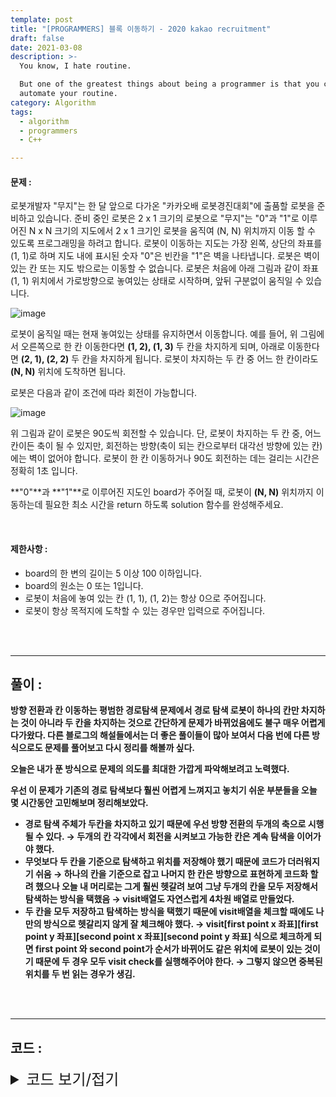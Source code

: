 ```yaml
---
template: post
title: "[PROGRAMMERS] 블록 이동하기 - 2020 kakao recruitment"
draft: false
date: 2021-03-08
description: >-
  You know, I hate routine.

  But one of the greatest things about being a programmer is that you can
  automate your routine.
category: Algorithm
tags:
  - algorithm
  - programmers
  - C++

---
```




#### 문제 : 

로봇개발자 "무지"는 한 달 앞으로 다가온 "카카오배 로봇경진대회"에 출품할 로봇을 준비하고 있습니다. 준비 중인 로봇은 2 x 1 크기의 로봇으로 "무지"는 "0"과 "1"로 이루어진 N x N 크기의 지도에서 2 x 1 크기인 로봇을 움직여 (N, N) 위치까지 이동 할 수 있도록 프로그래밍을 하려고 합니다. 로봇이 이동하는 지도는 가장 왼쪽, 상단의 좌표를 (1, 1)로 하며 지도 내에 표시된 숫자 "0"은 빈칸을 "1"은 벽을 나타냅니다. 로봇은 벽이 있는 칸 또는 지도 밖으로는 이동할 수 없습니다. 로봇은 처음에 아래 그림과 같이 좌표 (1, 1) 위치에서 가로방향으로 놓여있는 상태로 시작하며, 앞뒤 구분없이 움직일 수 있습니다.

![image](https://user-images.githubusercontent.com/57346455/118004209-391a1e00-b384-11eb-9f4b-d7b3987d5e80.png)

로봇이 움직일 때는 현재 놓여있는 상태를 유지하면서 이동합니다. 예를 들어, 위 그림에서 오른쪽으로 한 칸 이동한다면 **(1, 2), (1, 3)** 두 칸을 차지하게 되며, 아래로 이동한다면 **(2, 1), (2, 2)** 두 칸을 차지하게 됩니다. 로봇이 차지하는 두 칸 중 어느 한 칸이라도 **(N, N)** 위치에 도착하면 됩니다.

로봇은 다음과 같이 조건에 따라 회전이 가능합니다.

![image](https://user-images.githubusercontent.com/57346455/118004248-40d9c280-b384-11eb-8b01-a5b8957c53af.png)

위 그림과 같이 로봇은 90도씩 회전할 수 있습니다. 단, 로봇이 차지하는 두 칸 중, 어느 칸이든 축이 될 수 있지만, 회전하는 방향(축이 되는 칸으로부터 대각선 방향에 있는 칸)에는 벽이 없어야 합니다. 로봇이 한 칸 이동하거나 90도 회전하는 데는 걸리는 시간은 정확히 1초 입니다.

**"0"**과 **"1"**로 이루어진 지도인 board가 주어질 때, 로봇이 **(N, N)** 위치까지 이동하는데 필요한 최소 시간을 return 하도록 solution 함수를 완성해주세요.

<br/>

#### 제한사항 : 

- board의 한 변의 길이는 5 이상 100 이하입니다.
- board의 원소는 0 또는 1입니다.
- 로봇이 처음에 놓여 있는 칸 (1, 1), (1, 2)는 항상 0으로 주어집니다.
- 로봇이 항상 목적지에 도착할 수 있는 경우만 입력으로 주어집니다.

<br/>

<br/>

___

## 풀이 :

**방향 전환과 칸 이동하는 평범한 경로탐색 문제에서 경로 탐색 로봇이 하나의 칸만 차지하는 것이 아니라 두 칸을 차지하는 것으로 간단하게 문제가 바뀌었음에도 불구 매우 어렵게 다가왔다. 다른 블로그의 해설들에서는 더 좋은 풀이들이 많아 보여서 다음 번에 다른 방식으로도 문제를 풀어보고 다시 정리를 해볼까 싶다.**

**오늘은 내가 푼 방식으로 문제의 의도를 최대한 가깝게 파악해보려고 노력했다.**

**우선 이 문제가 기존의 경로 탐색보다 훨씬 어렵게 느껴지고 놓치기 쉬운 부분들을 오늘 몇 시간동안 고민해보며 정리해보았다.**

- **경로 탐색 주체가 두칸을 차지하고 있기 때문에 우선 방향 전환의 두개의 축으로 시행될 수 있다. → 두개의 칸 각각에서 회전을 시켜보고 가능한 칸은 계속 탐색을 이어가야 했다.**
- **무엇보다 두 칸을 기준으로 탐색하고 위치를 저장해야 했기 때문에 코드가 더러워지기 쉬움 → 하나의 칸을 기준으로 잡고 나머지 한 칸은 방향으로 표현하게 코드화 할려 했으나 오늘 내 머리로는 그게 훨씬 헷갈려 보여 그냥 두개의 칸을 모두 저장해서 탐색하는 방식을 택했음 → visit배열도 자연스럽게 4차원 배열로 만들었다.**
- **두 칸을 모두 저장하고 탐색하는 방식을 택했기 때문에 visit배열을 체크할 때에도 나만의 방식으로 헷갈리지 않게 잘 체크해야 했다. → visit[first point x 좌표][first point y 좌표][second point x 좌표][second point y 좌표] 식으로 체크하게 되면 first point 와 second point가 순서가 바뀌어도 같은 위치에 로봇이 있는 것이기 때문에 두 경우 모두 visit check를 실행해주어야 한다. → 그렇지 않으면 중복된 위치를 두 번 읽는 경우가 생김.**

<br/>

<br/>

---

## 코드 :

<details>
<summary style="cursor:pointer; font-size:1.5rem">
	코드 보기/접기
</summary>

```c++
#include <iostream>
#include <vector>
#include <queue>

using namespace std;
int di[8] = {0, 1, 1, 1, 0, -1, -1, -1}, dj[8] = {1, 1, 0, -1, -1, -1, 0, 1};
typedef struct Qnode {
    int firx, firy, secx, secy, cnt;
};
bool visit[100][100][100][100];

int solution(vector<vector<int>> board) {
    int n = board.size() - 1, rotx, roty, revx, revy;
    queue<Qnode> q;
    q.push(Qnode{0, 0, 0, 1, 0});
    visit[0][0][0][1] = true;
    visit[0][1][0][0] = true;

    while (!q.empty()) {
        int curfx = q.front().firx, curfy = q.front().firy, cursx = q.front().secx, cursy = q.front().secy, curcnt = q.front().cnt;
        q.pop();
        if ((curfx == n && curfy == n) || (cursx == n && cursy == n)) return curcnt;

        for (int k = 0; k < 8; k += 2) {
            int cmpx1 = curfx + di[k], cmpy1 = curfy + dj[k], cmpx2 = cursx + di[k], cmpy2 = cursy + dj[k];
            if (cmpx1 < 0 || cmpx2 < 0 || cmpy1 < 0 || cmpy2 < 0 || cmpx1 > n || cmpx2 > n || cmpy1 > n ||
                cmpy2 > n || board[cmpx1][cmpy1] || board[cmpx2][cmpy2])
                continue;
            if (visit[cmpx1][cmpy1][cmpx2][cmpy2]) continue;
            q.push(Qnode{cmpx1, cmpy1, cmpx2, cmpy2, curcnt + 1});
            visit[cmpx1][cmpy1][cmpx2][cmpy2] = true;
            visit[cmpx2][cmpy2][cmpx1][cmpy1] = true;
        }

        for (int num = 0; num < 2; num++) {
            int curx = (num == 0) ? curfx : cursx, cury = (num == 0) ? curfy : cursy;
            int partx = (num == 0) ? cursx : curfx, party = (num == 0) ? cursy : curfy;
            for (int k = 0; k < 8; k += 2) {
                bool isclock = true, iscounterclock = true;
                int cmpx = curx + di[k], cmpy = cury + dj[k];
                if (cmpx == partx && cmpy == party) {
                    for (int i = 1; i < 3; i++) {
                        rotx = curx + di[(k + i) % 8];
                        roty = cury + dj[(k + i) % 8];
                        revx = curx + di[(8 + k - i) % 8];
                        revy = cury + dj[(8 + k - i) % 8];
                        if (rotx < 0 || rotx > n || roty < 0 || roty > n || board[rotx][roty]) isclock = false;
                        if (revx < 0 || revx > n || revy < 0 || revy > n || board[revx][revy]) iscounterclock = false;
                    }
                    if (isclock && !visit[curx][cury][rotx][roty]) {
                        q.push(Qnode{curx, cury, rotx, roty, curcnt + 1});
                        visit[curx][cury][rotx][roty] = true;
                        visit[rotx][roty][curx][cury] = true;
                    }
                    if (iscounterclock && !visit[curx][cury][revx][revy]) {
                        q.push(Qnode{curx, cury, revx, revy, curcnt + 1});
                        visit[curx][cury][revx][revy] = true;
                        visit[revx][revy][curx][cury] = true;
                    }
                }
            }
        }
    }
}
```

</details>
<br/>

<br/>

